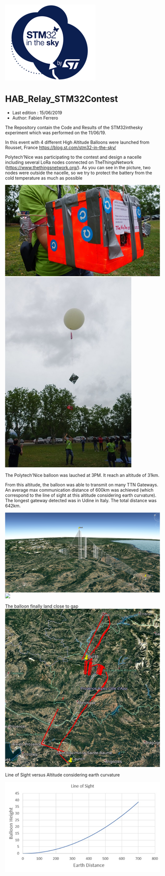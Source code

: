 <img src="https://github.com/FabienFerrero/HAB_Relay_STM32Contest/blob/master/pictures/STM32-in-the-sky.png">


# HAB_Relay_STM32Contest
* Last edition : 15/06/2019
* Author: Fabien Ferrero

The Repository contain the Code and Results of the STM32inthesky experiment which was performed on the 11/06/19.

In this event with 4 different High Altitude Balloons were launched from Rousset, France
https://blog.st.com/stm32-in-the-sky/

Polytech'Nice was participating to the contest and design a nacelle including several LoRa nodes connected on TheThingsNetwork (https://www.thethingsnetwork.org/).
As you can see in the picture, two nodes were outside the nacelle, so we try to protect the battery from the cold temperature as much as possible

<img src="https://github.com/FabienFerrero/HAB_Relay_STM32Contest/blob/master/pictures/Nacelle.png">

<img src="https://github.com/FabienFerrero/HAB_Relay_STM32Contest/blob/master/pictures/launch.jpg">

The Polytech'Nice balloon was lauched at 3PM. It reach an altitude of 31km.

From this altitude, the balloon was able to transmit on many TTN Gateways. An average max communication distance of 600km was achieved (which correspond to the line of sight at this altitude considering earth curvature).
The longest gateway detected was in Udine in Italy. The total distance was 642km.

<img src="https://github.com/FabienFerrero/HAB_Relay_STM32Contest/blob/master/pictures/vue_ballon2.png">

<img src="https://github.com/FabienFerrero/HAB_Relay_STM32Contest/blob/master/pictures/dipole2_mini.jpg">

The balloon finally land close to gap
<img src="https://github.com/FabienFerrero/HAB_Relay_STM32Contest/blob/master/pictures/map.jpg">

Line of Sight versus Altitude considering earth curvature

<img src="https://github.com/FabienFerrero/HAB_Relay_STM32Contest/blob/master/pictures/LOS_vs_Altitude.jpg">









